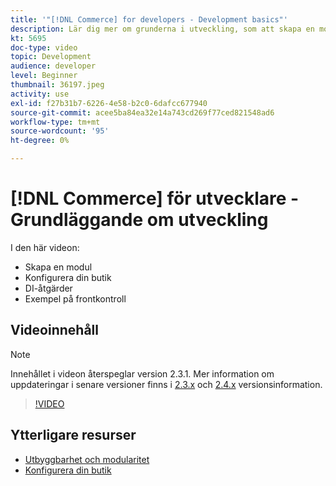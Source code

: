 ```yaml
---
title: '"[!DNL Commerce] for developers - Development basics"'
description: Lär dig mer om grunderna i utveckling, som att skapa en modul, konfigurera din butik, DI-åtgärder och ett exempel på frontkontrollenhet.
kt: 5695
doc-type: video
topic: Development
audience: developer
level: Beginner
thumbnail: 36197.jpeg
activity: use
exl-id: f27b31b7-6226-4e58-b2c0-6dafcc677940
source-git-commit: acee5ba84ea32e14a743cd269f77ced821548ad6
workflow-type: tm+mt
source-wordcount: '95'
ht-degree: 0%

---
```


# [!DNL Commerce] för utvecklare - Grundläggande om utveckling

I den här videon:

- Skapa en modul
- Konfigurera din butik
- DI-åtgärder
- Exempel på frontkontroll

## Videoinnehåll

>[!NOTE]
>
>Innehållet i videon återspeglar version 2.3.1. Mer information om uppdateringar i senare versioner finns i [ 2.3.x](https://devdocs.magento.com/guides/v2.3/release-notes/bk-release-notes.html) och [2.4.x](https://devdocs.magento.com/guides/v2.4/release-notes/bk-release-notes.html) versionsinformation.

>[!VIDEO](https://video.tv.adobe.com/v/36197?quality=12&learn=on)

## Ytterligare resurser

- [Utbyggbarhet och modularitet](https://devdocs.magento.com/guides/v2.4/architecture/extensibility.html)
- [Konfigurera din butik](https://devdocs.magento.com/cloud/configure/configuration-overview.html)
